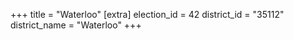 +++
title = "Waterloo"
[extra]
election_id = 42
district_id = "35112"
district_name = "Waterloo"
+++
